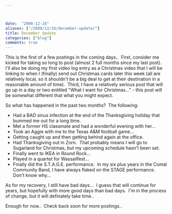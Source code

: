 ```yaml
---



date:  "2008-12-16"
aliases: ["/2008/12/16/december-update/"]
title: December Update
categories: ["blog"]
comments: true
---
```

This is the first of a few postings in the coming days..  First, consider me kicked for taking so long to post (almost 2 full months since my last post).  I'll also be doing my first video log entry as a Christmas video that I will be linking to when I (finally) send out Christmas cards later this week (all are relatively local, so it shouldn't be a big deal to get at their destination in a reasonable amount of time).  Third, I have a relatively serious post that will go up in a day or two entitled "What I want for Christmas..." - this post will be somewhat different that what you might expect.

So what has happened in the past two months?  The following:

+ Had a BAD sinus infection at the end of the Thanksgiving holiday that bummed me out for a long time.
+ Met a former HS classmate and had a wonderful evening with her...
+ Took an Aggie with me to the Texas A&M football game...
+ Getting caught up and then getting behind again at the office.
+ Had Thanksgiving out in Zorn.  That probably means I will go to Sugarland for Christmas, but my upcoming schedule hasn't been set.
+ Finally went to IKEA in Round Rock...
+ Played in a quartet for Wassailfest...
+ Finally did the S.T.A.G.E. performance.  In my six plus years in the Comal Community Band, I have always flaked on the STAGE performance.  Don't know why...

As for my recovery, I still have bad days...  I guess that will continue for years, but hopefully with more good days than bad days.  I'm in the process of change, but it will definately take time..

Enough for now..  Check back soon for more postings..
